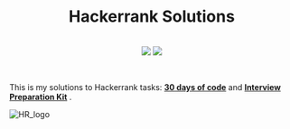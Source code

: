 <h1 align='center'>Hackerrank Solutions</h1>
<p align='center'> <br>
<img src="https://img.shields.io/badge/Java-ED8B00?style=plastic&logo=java&logoColor=white">
<img src="https://badges.pufler.dev/visits/JaneckN/HackerRank_Solutions">
</p>
<br>


This is my solutions to Hackerrank tasks: <a href="https://www.hackerrank.com/domains/tutorials/30-days-of-code"><b>30 days of code</b></a> and  <a href="https://www.hackerrank.com/interview/interview-preparation-kit"><b>Interview Preparation Kit</b></a> .




<img src="https://techpoint.org/wp-content/uploads/2020/03/HackerRank-Logo-300-2.png" alt="HR_logo">


